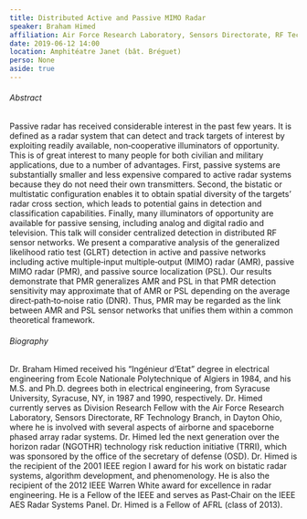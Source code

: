 ```yaml
---
title: Distributed Active and Passive MIMO Radar
speaker: Braham Himed
affiliation: Air Force Research Laboratory, Sensors Directorate, RF Technology Branch, Dayton, Ohio
date: 2019-06-12 14:00
location: Amphitéatre Janet (bât. Bréguet)
perso: None
aside: true
---
```


###### Abstract
Passive radar has received considerable interest in the past few
years. It is defined as a radar system that can detect and track
targets of interest by exploiting readily available, non‐cooperative
illuminators of opportunity. This is of great interest to many people
for both civilian and military applications, due to a number of
advantages. First, passive systems are substantially smaller and less
expensive compared to active radar systems because they do not need
their own transmitters. Second, the bistatic or multistatic
configuration enables it to obtain spatial diversity of the targets’
radar cross section, which leads to potential gains in detection and
classification capabilities. Finally, many illuminators of opportunity
are available for passive sensing, including analog and digital radio
and television. This talk will consider centralized detection in
distributed RF sensor networks. We present a comparative analysis of
the generalized likelihood ratio test (GLRT) detection in active and
passive networks including active multiple‐input multiple‐output
(MIMO) radar (AMR), passive MIMO radar (PMR), and passive source
localization (PSL). Our results demonstrate that PMR generalizes AMR
and PSL in that PMR detection sensitivity may approximate that of AMR
or PSL depending on the average direct‐path‐to‐noise ratio (DNR).
Thus, PMR may be regarded as the link between AMR and PSL sensor
networks that unifies them within a common theoretical framework.

###### Biography
Dr. Braham Himed received his “Ingénieur d’Etat” degree in electrical
engineering from Ecole Nationale Polytechnique of Algiers in 1984, and
his M.S. and Ph.D. degrees both in electrical engineering, from
Syracuse University, Syracuse, NY, in 1987 and 1990, respectively. Dr.
Himed currently serves as Division Research Fellow with the Air Force
Research Laboratory, Sensors Directorate, RF Technology Branch, in
Dayton Ohio, where he is involved with several aspects of airborne and
spaceborne phased array radar systems. Dr. Himed led the next
generation over the horizon radar (NGOTHR) technology risk reduction
initiative (TRRI), which was sponsored by the office of the secretary
of defense (OSD). Dr. Himed is the recipient of the 2001 IEEE region I
award for his work on bistatic radar systems, algorithm development,
and phenomenology. He is also the recipient of the 2012 IEEE Warren
White award for excellence in radar engineering. He is a Fellow of the
IEEE and serves as Past‐Chair on the IEEE AES Radar Systems Panel. Dr.
Himed is a Fellow of AFRL (class of 2013).